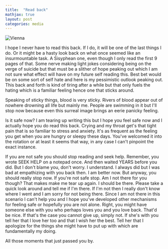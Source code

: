 ```yaml
---
title:  "Read back"
mathjax: true
layout: post
categories: media
---
```


![Vienna](https://i.ibb.co/jMcfpMz/343553548-212027508230612-5930052704260592132-n-1.jpg)

I hope I never have to read this back. If I do, it will be one of the last things I do. Or it might be a hasty look back on 
what once seemed like an insurmountable task. A Sisyphean one, even though I only read the first 9 pages of that. Some nerve making light jokes considering being on the verge of suicide but that must be a slither of hope peaking out which I am not sure what effect will have on my future self reading this. Best bet would be on some sort of self hate and here is my pessimistic outlook peaking out. This back and forth is kind of tiring after a while but that only fuels the hating which is a familiar feeling hence one that sticks around.

Speaking of sticky things, blood is very sticky. Rivers of blood appear out of nowhere drowning all life but mainly me. People are swimming in it but I'll stop now because even this surreal image brings an eerie panicky feeling.

Is it safe now? I am tearing up writing this but I hope you feel safe now and I actually hope you do read this back. Crying and my throat get's that tight pain that is so familiar to stress and anxiety. It's as frequent as the feeling you get when you are hungry or sleepy these days. You've welcomed it into the rotation or at least it seems that way, in any case I can't pinpoint the exact instance.

If you are not safe you should stop reading and seek help. Remember, you wrote SEEK HELP on a notepad once. And then waited YEARS before you did. But I don't blame you, don't worry. I understand. I always did but I was bad at empathizing with you back then. I am better now. But anyway, you should really stop now. If you're not safe stop. Am I not there for you though? That makes make me tear up again. I should be there. Please take a quick look around and tell me if I'm there. If I'm not then I really don't know where I went and I am sorry for not being there. Since I am not there in this scenario I can't help you and I hope you've developed other mechanisms for feeling safe or hopefully you are not alone. Right, you might have someone else with you who perhaps loves you and you love back. That'd be nice. If that's the case you cannot give up, simply not. If she's with you tell her that I love her too and that I wish her the best. Tell her that I apologize for the things she might have to put up with which are fundamentally my doing.

All those moments that just passed you by.

